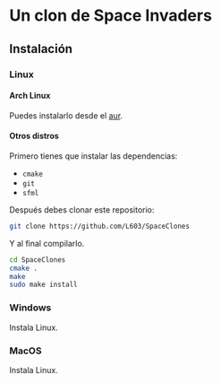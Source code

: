 # Un clon de Space Invaders

## Instalación
### Linux
#### Arch Linux
Puedes instalarlo desde el [aur](https://aur.archlinux.org/packages/spaceclones-git/).

#### Otros distros
Primero tienes que instalar las dependencias:
* `cmake`
* `git`
* `sfml`

Después debes clonar este repositorio:
``` bash
git clone https://github.com/L603/SpaceClones
```
Y al final compilarlo.
``` bash
cd SpaceClones
cmake .
make
sudo make install
```

### Windows
Instala Linux.
### MacOS
Instala Linux.
